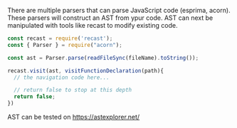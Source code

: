 There are multiple parsers that can parse JavaScript code (esprima, acorn).
These parsers will construct an AST from ypur code. AST can next be manipulated
with tools like recast to modify existing code.

```js
const recast = require('recast');
const { Parser } = require("acorn");

const ast = Parser.parse(readFileSync(fileName).toString());

recast.visit(ast, visitFunctionDeclaration(path){
  // the navigation code here...

  // return false to stop at this depth
  return false;
})
```

AST can be tested on https://astexplorer.net/

